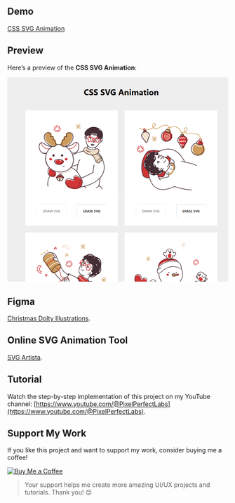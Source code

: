 ## Demo

[CSS SVG Animation](https://yt-pixelperfectlabs.github.io/css-svg-animation/)

## Preview

Here’s a preview of the **CSS SVG Animation**:

![CSS SVG Animation](demo.png)

## Figma

[Christmas Dolty Illustrations](https://www.figma.com/community/file/1054803063018379087/christmas-dolty-illustrations).


## Online SVG Animation Tool

[SVG Artista](https://svgartista.net/).

## Tutorial

Watch the step-by-step implementation of this project on my YouTube channel:
[https://www.youtube.com/@PixelPerfectLabs](https://www.youtube.com/@PixelPerfectLabs).

## Support My Work

If you like this project and want to support my work, consider buying me a coffee!

<a href="https://www.buymeacoffee.com/pixelperfectlabs">
  <img src="https://i.ibb.co/8sYMgd1/bmc-qr.png" alt="Buy Me a Coffee" height="200" width="200" />
</a>

> Your support helps me create more amazing UI/UX projects and tutorials. Thank you! 😊
